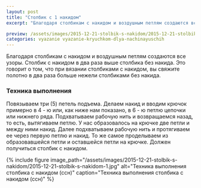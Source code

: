 ```yaml
---
layout: post
title: "Столбик с 1 накидом"
excerpt: "Благодаря столбикам с накидом и воздушным петлям создаются все узоры. Столбик с накидом в два раза выше столбика без накида. Это говорит о том, что при вязании столбиками с накидом, вы свяжите полотно в два..."

preview: /assets/images/2015-12-21-stolbik-s-nakidom/2015-12-21-stolbik-s-nakidom-preview.jpg
categories: vyazanie vyazanie-kryuchkom-dlya-nachinayuschih
---
```


Благодаря столбикам с накидом и воздушным петлям создаются все узоры. Столбик с накидом в два раза выше столбика без накида. Это говорит о том, что при вязании столбиками с накидом, вы свяжите полотно в два раза больше нежели столбиками без накида.

### Техника выполнения

Повязываем три (5) петель подъема. Делаем накид и вводим крючок примерно в 4 - ю или, как ниже нам показано, в 6 - ю петлю цепочки или нижнего ряда. Подхватываем рабочую нить и возвращаемся назад, то есть, вытягиваем петлю. У нас образовалось на крючке две петли и между ними накид. Далее подхватываем рабочую нить и протягиваем ее через первую петлю и накид. То же самое проделываем из образовавшейся петли и оставшейся петли на крючке. Должен получиться столбик с накидом.

{% include figure image_path="/assets/images/2015-12-21-stolbik-s-nakidom/2015-12-21-stolbik-s-nakidom-1.jpg" alt="Техника выполнения столбика с накидом (ссн)" caption="Техника выполнения столбика с накидом (ссн)" %}
